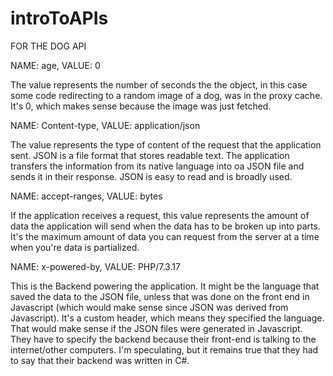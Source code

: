 # introToAPIs
FOR THE DOG API

NAME: age, VALUE: 0

The value represents the number of seconds the the object, in this case some code redirecting to a random image of a dog, was in the proxy cache. It's 0, which makes sense because the image was just fetched.

NAME: Content-type, VALUE: application/json

The value represents the type of content of the request that the application sent. JSON is a file format that stores readable text. The application transfers the information from its native language into oa JSON file and sends it in their response. JSON is easy to read and is broadly used.  

NAME: accept-ranges, VALUE: bytes

If the application receives a request, this value represents the amount of data the application will send when the data has to be broken up into parts. It's the maximum amount of data you can request from the server at a time when you're data is partialized.

NAME: x-powered-by, VALUE: PHP/7.3.17

This is the Backend powering the application. It might be the language that saved the data to the JSON file, unless that was done on the front end in Javascript (which would make sense since JSON was derived from Javascript). It's a custom header, which means they specified the language. That would make sense if the JSON files were generated in Javascript. They have to specify the backend because their front-end is talking to the internet/other computers. I'm speculating, but it remains true that they had to say that their backend was written in C#. 
